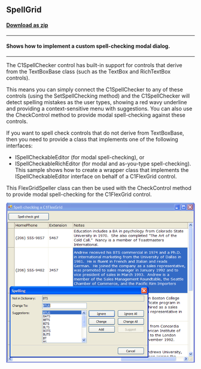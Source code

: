 ## SpellGrid
#### [Download as zip](https://grapecity.github.io/DownGit/#/home?url=https://github.com/GrapeCity/ComponentOne-WinForms-Samples/tree/master/NetFramework\SpellChecker\CS\SpellGrid)
____
#### Shows how to implement a custom spell-checking modal dialog.
____
The C1SpellChecker control has built-in support for controls that derive from the TextBoxBase class (such as the TextBox and RichTextBox controls).

This means you can simply connect the C1SpellChecker to any of these controls (using the SetSpellChecking method) and the C1SpellChecker will detect spelling mistakes as the user types, 
showing a red wavy underline and providing a context-sensitive menu with suggestions. You can also use the CheckControl method to provide modal spell-checking against these controls.

If you want to spell check controls that do not derive from TextBoxBase, then you need to provide a class that implements one of the following interfaces:

* ISpellCheckableEditor (for modal spell-checking), or
* ISpellCheckableRichEditor (for modal and as-you-type spell-checking).
This sample shows how to create a wrapper class that implements the ISpellCheckableEditor interface on behalf of a C1FlexGrid control.

This FlexGridSpeller class can then be used with the CheckControl method to provide modal spell-checking for the C1FlexGrid control.

![screenshot](screenshot.png)
